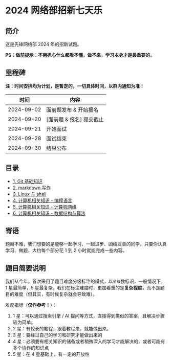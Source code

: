 # 2024 网络部招新七天乐

## 简介

这是先锋网络部 2024 年的招新试题。

**PS：做前提示：不用担心什么都看不懂，做不来，学习本身才是最重要的。**

## 里程碑

**注：时间安排均为计划，是暂定的，一切具体时间，以群内通知为准！**

| 时间       | 内容                     |
| ---------- | ------------------------ |
| 2024-09-02 | 面前题发布 & 开始报名    |
| 2024-09-20 | [面前题 & 报名] 提交截止 |
| 2024-09-21 | 开始面试                 |
| 2024-09-28 | 面试结束                 |
| 2024-09-30 | 结果公布                 |

## 目录

- [1. Git 基础知识](./ch-1.md)
- [2. markdown 写作](./ch-2.md)
- [3. Linux 与 shell](./ch-3.md)
- [4. 计算机相关知识 - 编程语言](./ch-4.md)
- [5. 计算机相关知识 - 计算机网络](./ch-5.md)
- [6. 计算机相关知识 - 数据结构与算法](./ch-6.md)

## 寄语

题目不难，我们想要的是能够一起学习、一起进步、团结友善的同学，只要你认真学习、做题，大约每个部分花 1 到 2 小时就能完成一些内容。

## 题目简要说明

我们从今年，首次采用了题目难度分级标注的模式，以`星级`数标识，一般情况下，1 星最简单，5 星最复杂。我们在标注难度时，更加看重的是**复杂程度**，而不是题目的难度（但其实，有时候复杂就会导致难）。

难度指标（**仅作参考！**）：

1.  1 星：可以通过搜索引擎 / AI 提问等方式，直接得到类似的答案，且解决步骤较为简单。
2.  2 星：有较长的教程，跟着教程来，就能做出来。
3.  3 星：要经过自己的学习和研究才能做出来的
4.  4 星：必须要有相关知识的储备或者稍微深入的学习才能解决的，或者可能有多个协作的知识点
5.  5 星：在 4 星基础上，有一定的开放性
